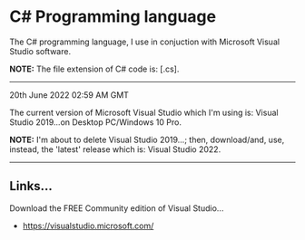 # C# Programming language

The C# programming language, I use in conjuction with Microsoft Visual Studio software.

**NOTE:** The file extension of C# code is: [.cs].

-----

20th June 2022 02:59 AM GMT

The current version of Microsoft Visual Studio which I'm using is: Visual Studio 2019...on Desktop PC/Windows 10 Pro.

**NOTE:** I'm about to delete Visual Studio 2019...; then, download/and, use, instead, the 'latest' release which is: Visual Studio 2022.

-----

## Links...

Download the FREE Community edition of Visual Studio...

- https://visualstudio.microsoft.com/

